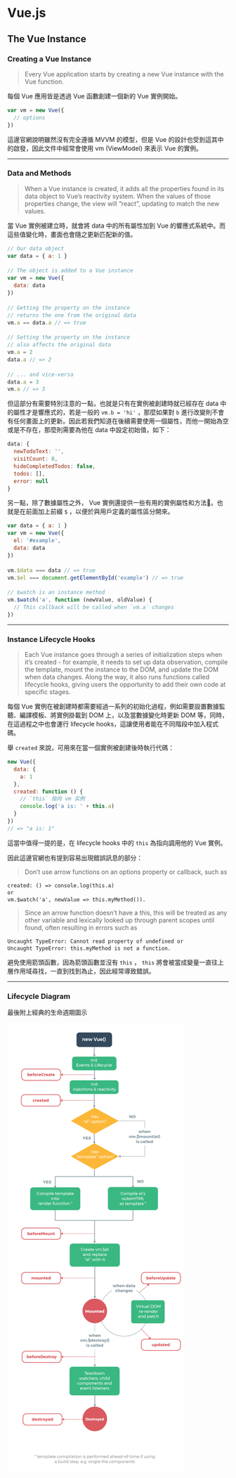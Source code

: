 # Vue.js
## The Vue Instance
### Creating a Vue Instance
>Every Vue application starts by creating a new Vue instance with the Vue function.

每個 Vue 應用皆是透過 Vue 函數創建一個新的 Vue 實例開始。

```js
var vm = new Vue({
  // options
})
```
這邊官網說明雖然沒有完全遵循 MVVM 的模型，但是 Vue 的設計也受到這其中的啟發，因此文件中經常會使用 vm (ViewModel) 來表示 Vue 的實例。

---
### Data and Methods
>When a Vue instance is created, it adds all the properties found in its data object to Vue’s reactivity system. When the values of those properties change, the view will “react”, updating to match the new values.

當 Vue 實例被建立時，就會將 data 中的所有屬性加到 Vue 的響應式系統中。而這些值變化時，畫面也會隨之更新匹配新的值。

```js
// Our data object
var data = { a: 1 }

// The object is added to a Vue instance
var vm = new Vue({
  data: data
})

// Getting the property on the instance
// returns the one from the original data
vm.a == data.a // => true

// Setting the property on the instance
// also affects the original data
vm.a = 2
data.a // => 2

// ... and vice-versa
data.a = 3
vm.a // => 3
```

但這部分有需要特別注意的一點，也就是只有在實例被創建時就已經存在 data 中的屬性才是響應式的，若是一般的 `vm.b = 'hi'` ，那麼如果對 `b` 進行改變則不會有任何畫面上的更新。因此若我們知道在後續需要使用一個屬性，而他一開始為空或是不存在，那麼則需要為他在 data 中設定初始值，如下：

```js
data: {
  newTodoText: '',
  visitCount: 0,
  hideCompletedTodos: false,
  todos: [],
  error: null
}
```

另一點，除了數據屬性之外， Vue 實例還提供一些有用的實例屬性和方法。也就是在前面加上前綴 `$` ，以便於與用戶定義的屬性區分開來。

```js
var data = { a: 1 }
var vm = new Vue({
  el: '#example',
  data: data
})

vm.$data === data // => true
vm.$el === document.getElementById('example') // => true

// $watch is an instance method
vm.$watch('a', function (newValue, oldValue) {
  // This callback will be called when `vm.a` changes
})
```
---
### Instance Lifecycle Hooks
>Each Vue instance goes through a series of initialization steps when it’s created - for example, it needs to set up data observation, compile the template, mount the instance to the DOM, and update the DOM when data changes. Along the way, it also runs functions called lifecycle hooks, giving users the opportunity to add their own code at specific stages.

每個 Vue 實例在被創建時都需要經過一系列的初始化過程，例如需要設置數據監聽、編譯模板、將實例掛載到 DOM 上，以及當數據變化時更新 DOM 等，同時，在這過程之中也會運行 lifecycle hooks，這讓使用者能在不同階段中加入程式碼。

舉 `created` 來說，可用來在當一個實例被創建後時執行代碼：

```js
new Vue({
  data: {
    a: 1
  },
  created: function () {
    // `this` 指向 vm 实例
    console.log('a is: ' + this.a)
  }
})
// => "a is: 1"
```

這當中值得一提的是，在 lifecycle hooks 中的 `this` 為指向調用他的 Vue 實例。

因此這邊官網也有提到容易出現錯誤訊息的部分：

>Don’t use arrow functions on an options property or callback, such as 
    
    created: () => console.log(this.a) 
    or 
    vm.$watch('a', newValue => this.myMethod()). 

>Since an arrow function doesn’t have a this, this will be treated as any other variable and lexically looked up through parent scopes until found, often resulting in errors such as 

    Uncaught TypeError: Cannot read property of undefined or 
    Uncaught TypeError: this.myMethod is not a function.

避免使用箭頭函數，因為箭頭函數並沒有 `this` ， `this` 將會被當成變量一直往上層作用域尋找，一直到找到為止，因此經常導致錯誤。

---
### Lifecycle Diagram
最後附上經典的生命週期圖示

![Alt text](./lifecycle.png)